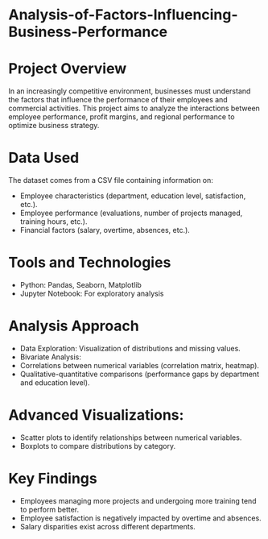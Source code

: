 # Analysis-of-Factors-Influencing-Business-Performance
 # Project Overview
In an increasingly competitive environment, businesses must understand the factors that influence the performance of their employees and commercial activities. This project aims to analyze the interactions between employee performance, profit margins, and regional performance to optimize business strategy.

 # Data Used
The dataset comes from a CSV file containing information on:

-	Employee characteristics (department, education level, satisfaction, etc.).
-	Employee performance (evaluations, number of projects managed, training hours, etc.).
-	Financial factors (salary, overtime, absences, etc.).
# Tools and Technologies
-	Python: Pandas, Seaborn, Matplotlib
-	Jupyter Notebook: For exploratory analysis

# Analysis Approach
-	Data Exploration: Visualization of distributions and missing values.
-	Bivariate Analysis:
-	Correlations between numerical variables (correlation matrix, heatmap).
-	Qualitative-quantitative comparisons (performance gaps by department and education level).
# Advanced Visualizations:
-	Scatter plots to identify relationships between numerical variables.
-	Boxplots to compare distributions by category.
 # Key Findings
-	Employees managing more projects and undergoing more training tend to perform better.
-	Employee satisfaction is negatively impacted by overtime and absences.
-	Salary disparities exist across different departments.

